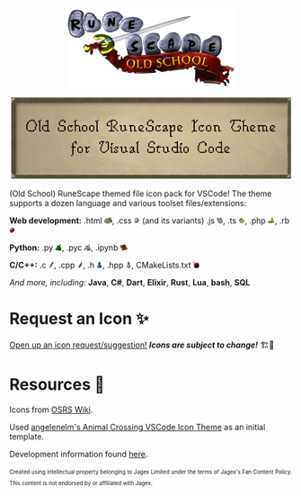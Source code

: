 <p align="center">
  <img src="assets/osrs-logo.png" alt="Old School RuneScape Logo" width="300">
</p>
<p align="center">
  <img src="assets/title.png" alt="Old School RuneScape Icon Theme for Visual Studio Code" width="500">
</p>

(Old School) RuneScape themed file icon pack for VSCode!  The theme supports a dozen language and various toolset files/extensions:

**Web development:** .html <img src="icons/Magic_logs.webp" style="height: 0.8em">, .css <img src="icons/Wizards_mind_bomb.webp" style="height: 0.8em"> (and its variants) .js <img src="icons/Berserker_ring.webp" style="height: 0.8em">, .ts <img src="icons/Warrior_ring.webp" style="height: 0.8em">, .php <img src="icons/High_Level_Alchemy.webp" style="height: 0.8em">, .rb <img src="icons/Ruby.webp" style="height: 0.8em">

**Python:** .py <img src="icons/Entangle.webp" style="height: 0.8em">, .pyc <img src="icons/Snare.webp" style="height: 0.8em">, .ipynb <img src="icons/Mages_book.webp" style="height: 0.8em">

**C/C++:** .c <img src="icons/Rune_dagger_p.webp" style="height: 0.8em">, .cpp <img src="icons/Dragon_dagger_pp.webp" style="height: 0.8em">, .h <img src="icons/Weapon_poison.webp" style="height: 0.8em">, .hpp <img src="icons/Weapon_poison_pp.webp" style="height: 0.8em">, CMakeLists.txt <img src="icons/Dragon_med_helm.webp" style="height: 0.8em">

*And more, including:* **Java**, **C#**, **Dart**, **Elixir**, **Rust**, **Lua**, **bash**, **SQL**

# Request an Icon ✨ 

[Open up an icon request/suggestion!](https://github.com/392781/vscode-runescape-icon-theme/issues/new/choose) ***Icons are subject to change!*** 🏗🚧

# Resources 📖

Icons from [OSRS Wiki](https://oldschool.runescape.wiki/).

Used [angelenelm's Animal Crossing VSCode Icon Theme](https://github.com/angelenelm/Animal-Crossing-VSCode-Icon-Theme) as an initial template.

Development information found [here](./DEVELOPMENT.md).

<sub><sup>Created using intellectual property belonging to Jagex Limited under the terms of Jagex's Fan Content Policy. This content is not endorsed by or affiliated with Jagex.</sup></sub>
